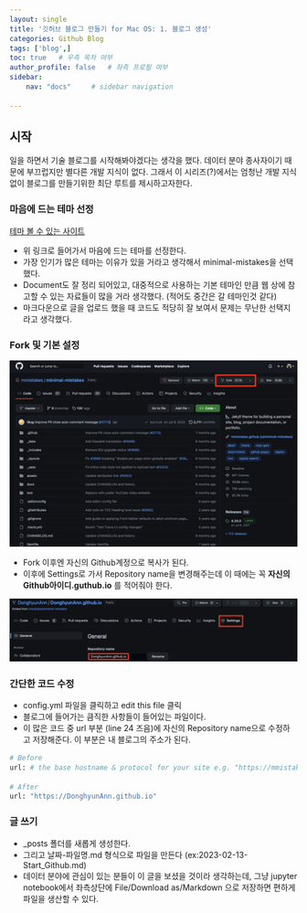 ```yaml
---
layout: single
title: '깃허브 블로그 만들기 for Mac OS: 1. 블로그 생성'
categories: Github Blog
tags: ['blog',]
toc: true   # 우측 목차 여부
author_profile: false   # 좌측 프로필 여부
sidebar:
    nav: "docs"     # sidebar navigation

---
```


## 시작
일을 하면서 기술 블로그를 시작해봐야겠다는 생각을 했다. 데이터 분야 종사자이기 때문에 부끄럽지만 별다른 개발 지식이 없다. 그래서 이 시리즈(?)에서는 엄청난 개발 지식 없이 블로그를 만들기위한 최단 루트를 제시하고자한다.

### 마음에 드는 테마 선정
[테마 볼 수 있는 사이트](https://github.com/topics/jekyll-theme)
- 위 링크로 들어가서 마음에 드는 테마를 선정한다.
- 가장 인기가 많은 테마는 이유가 있을 거라고 생각해서 minimal-mistakes을 선택했다.
- Document도 잘 정리 되어있고, 대중적으로 사용하는 기본 테마인 만큼 웹 상에 참고할 수 있는 자료들이 많을 거라 생각했다. (적어도 중간은 갈 테마인것 같다)
- 마크다운으로 글을 업로드 했을 때 코드도 적당히 잘 보여서 문제는 무난한 선택지라고 생각했다.

### Fork 및 기본 설정
![Fork](../assets/fork.png)


- Fork 이후엔 자신의 Github계정으로 복사가 된다.
- 이후에 Settings로 가서 Repository name을 변경해주는데 이 때에는 꼭 **자신의 Github아이디.guthub.io** 를 적어줘야 한다.

![Rename 예시](../assets/rename.png)

### 간단한 코드 수정
- config.yml 파일을 클릭하고 edit this file 클릭
- 블로그에 들어가는 큼직한 사항들이 들어있는 파일이다.
- 이 많은 코드 중 url 부분 (line 24 즈음)에 자신의 Repository name으로 수정하고 저장해준다. 이 부분은 내 블로그의 주소가 된다.

```python
# Before
url: # the base hostname & protocol for your site e.g. "https://mmistakes.github.io"

# After
url: "https://DonghyunAnn.github.io"
```

### 글 쓰기
- _posts 폴더를 새롭게 생성한다. 
- 그리고 날짜-파일명.md 형식으로 파일을 만든다 
(ex:2023-02-13-Start_Github.md)
- 데이터 분야에 관심이 있는 분들이 이 글을 보셨을 것이라 생각하는데, 그냥 jupyter notebook에서 좌측상단에 File/Download as/Markdown 으로 저장하면 편하게 파일을 생산할 수 있다.

